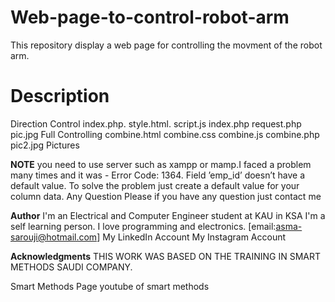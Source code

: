 # Web-page-to-control-robot-arm

This repository display a web page for controlling the movment of the robot arm.

# Description

Direction Control
index.php.
style.html.
script.js
index.php
request.php
pic.jpg
Full Controlling
combine.html
combine.css
combine.js
combine.php
pic2.jpg
Pictures

**NOTE**
you need to use server such as xampp or mamp.I faced a problem many times and it was - Error Code: 1364. Field ’emp_id’ doesn’t have a default value. To solve the problem just create a default value for your column data.
Any Question
Please if you have any question just contact me

**Author**
I'm an Electrical and Computer Engineer student at KAU in KSA I'm a self learning person. I love programming and electronics.
[email:asma-sarouji@hotmail.com]
My LinkedIn Account
My Instagram Account

**Acknowledgments**
THIS WORK WAS BASED ON THE TRAINING IN SMART METHODS SAUDI COMPANY.

Smart Methods Page
youtube of smart methods
